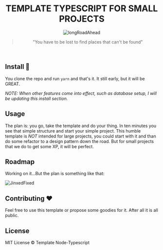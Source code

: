 <div align="center">

# TEMPLATE TYPESCRIPT FOR SMALL PROJECTS

<img alt="longRoadAhead" src="https://thumbs.gfycat.com/CanineSameEwe-small.gif" />
<blockquote >"You have to be lost to find places that can't be found"</blockquote>
</br>
</div>

## Install :wrench:

You clone the repo and run ``yarn`` and that's it. It still early, but it will be GREAT.

*NOTE: When other features come into effect, such as database setup, I will be updating this install section.*

## Usage

The plan is: you go, take the template and do your thing. In ten minutes you see that simple structure and start your simple project. This humble template is _NOT_ intended for large projects, you could start with it and than do some refactor to a design pattern down the road. But for small projects that we do to get some XP, it will be perfect.

## Roadmap

Working on it...But the plan is something like that:

<img alt="JinxedFixed" src="https://lh3.googleusercontent.com/7JVxJtl83cY9jIzgKjJP9rt5ElwBEa_rueuTlWXJH7SaS7PUG86f1wCHmBKxrGbox4qu0cm2HhdqoPBCdi2OR6ptfJAUySfhKMqbgWzNhRCbpvdj4zCnlXRrIN7FLt6FGF0Lh57Zl_45uPH7qfP708EPDyN64c4wy0yAlqSnTJTo0sDKnzZxEgC390vz3UMaYDAq7pCnu2bkWV4QDEeJbEBWZXbiSQdaOpnHDqilsAyJa8-lyQxbe5N-1SMg2NkClHJQUW2XQfWNlWlVKYJYx9dUSykkQHunNcJqi2m7BCpyWT0QFdYstVWvVwlpoOStsVhytFgqmlAGAI7YtlCFS7xgQd5xDnRabXTSHpp0gZxNcW4kQ2FU9YbiiLdy_qmWJGt0SAzC5jzwrLrVPa669pOZYZ65a9vP7BcuQCtXhuREq-lvI6B4scRPrQXPkA9psoNxGGJ3ncinOBwXGHfBkYYYrlJKImYe66H5KtirrTBhIwpjDuaLr8y-k3S80K9egiEflUjLSp4OZlWEaY5xSMQelJrST8DmDA-UR7a4mRD4WrJa7Pa2K-rA4t3SbEhyAD787oqs70yFu0PriA0NunVgqDd1tSwDUWqVtQVMdwG-WtoMTMstfFzD9QTevXn_Gnb57MMPap1cFN62T1l8Z_lHbzi80K2PQKvbFQixDY7Yy_XAI-7u8rHwR8HS=w391-h220-no?authuser=0" />

## Contributing :heart:

Feel free to use this template or propose some goodies for it. After all it is all public.

## License

MIT License © Template Node-Typescript